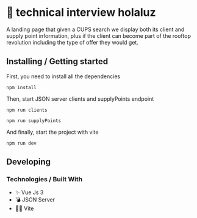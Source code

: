 # 🚀 technical interview holaluz

A landing page that given a CUPS search we display both its client and supply point information, plus if the client can become part of the rooftop revolution including the type of offer they would get.

## Installing / Getting started

First, you need to install all the dependencies

```shell
npm install
```
Then, start JSON server clients and supplyPoints endpoint

```shell
npm run clients
```

```shell
npm run supplyPoints
```
And finally, start the project with vite
```shell
npm run dev
```

## Developing

### Technologies / Built With
- ✨ Vue Js 3
- 💣 JSON Server
- 💅🏾 Vite

